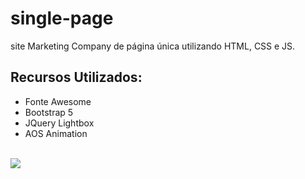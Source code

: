 # single-page
 site Marketing Company de página única utilizando HTML, CSS e JS.

 ## Recursos Utilizados:
 - Fonte Awesome
 - Bootstrap 5
 - JQuery Lightbox
 - AOS Animation
 <br></br>

<img src="https://www.tutorialrepublic.com/lib/images/bootstrap-5.0-illustration.png">